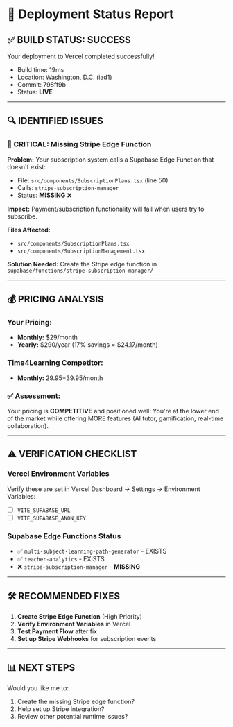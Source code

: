 # 🚀 Deployment Status Report

## ✅ BUILD STATUS: SUCCESS
Your deployment to Vercel completed successfully!
- Build time: 19ms
- Location: Washington, D.C. (iad1)
- Commit: 798ff9b
- Status: **LIVE**

---

## 🔍 IDENTIFIED ISSUES

### 🚨 CRITICAL: Missing Stripe Edge Function
**Problem:** Your subscription system calls a Supabase Edge Function that doesn't exist:
- File: `src/components/SubscriptionPlans.tsx` (line 50)
- Calls: `stripe-subscription-manager`
- Status: **MISSING** ❌

**Impact:** Payment/subscription functionality will fail when users try to subscribe.

**Files Affected:**
- `src/components/SubscriptionPlans.tsx`
- `src/components/SubscriptionManagement.tsx`

**Solution Needed:** Create the Stripe edge function in `supabase/functions/stripe-subscription-manager/`

---

## 💰 PRICING ANALYSIS

### Your Pricing:
- **Monthly:** $29/month
- **Yearly:** $290/year (17% savings = $24.17/month)

### Time4Learning Competitor:
- **Monthly:** $29.95-$39.95/month

### ✅ Assessment: 
Your pricing is **COMPETITIVE** and positioned well! You're at the lower end of the market while offering MORE features (AI tutor, gamification, real-time collaboration).

---

## ⚠️ VERIFICATION CHECKLIST

### Vercel Environment Variables
Verify these are set in Vercel Dashboard → Settings → Environment Variables:
- [ ] `VITE_SUPABASE_URL`
- [ ] `VITE_SUPABASE_ANON_KEY`

### Supabase Edge Functions Status
- ✅ `multi-subject-learning-path-generator` - EXISTS
- ✅ `teacher-analytics` - EXISTS
- ❌ `stripe-subscription-manager` - **MISSING**

---

## 🛠️ RECOMMENDED FIXES

1. **Create Stripe Edge Function** (High Priority)
2. **Verify Environment Variables** in Vercel
3. **Test Payment Flow** after fix
4. **Set up Stripe Webhooks** for subscription events

---

## 📊 NEXT STEPS

Would you like me to:
1. Create the missing Stripe edge function?
2. Help set up Stripe integration?
3. Review other potential runtime issues?
